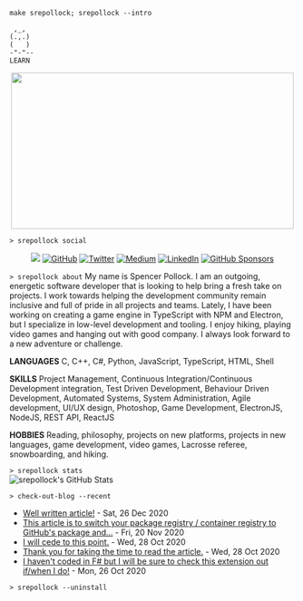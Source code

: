 `make srepollock; srepollock --intro`
```
 ,_,
(.,.)
(   )
-"-"--
LEARN
 ```
<p align="center">
<img width=498 height=276 src=https://external-content.duckduckgo.com/iu/?u=https%3A%2F%2Fmedia1.tenor.com%2Fimages%2Fa4cd3a19ae2b3ebbca19e4f022e660e4%2Ftenor.gif%3Fitemid%3D8645601&f=1&nofb=1 />
</p>  

 `> srepollock social`
 
<p align="center">
  <img src="https://img.shields.io/static/v1?label=&message=Personal-Website&color=brightgreen&link=https://spollock.ca" /img>
	<a href="https://github.com/srepollock"><img src="https://img.shields.io/github/followers/srepollock.svg?label=GitHub&style=social" alt="GitHub"></a>
	<a href="https://twitter.com/srepollock"><img src="https://img.shields.io/twitter/follow/srepollock?label=Twitter&style=social" alt="Twitter"></a>
  <a href="https://medium.com/@srepollock"><img src="https://img.shields.io/badge/Medium--_.svg?label=Medium&style=social" alt="Medium" /></a>
	<a href="https://www.linkedin.com/in/srepollock"><img src="https://img.shields.io/badge/LinkedIn--_.svg?style=social&logo=linkedin" alt="LinkedIn"></a>
	<a href="https://github.com/sponsors/srepollock"><img src="https://img.shields.io/badge/GitHub_Sponsors--_.svg?style=social&logo=github&logoColor=EA4AAA" alt="GitHub Sponsors"></a>
</p>

`> srepollock about`
My name is Spencer Pollock. I am an outgoing, energetic software developer that is looking to help bring a fresh take on projects. I work towards helping the development community remain inclusive and full of pride in all projects and teams. Lately, I have been working on creating a game engine in TypeScript with NPM and Electron, but I specialize in low-level development and tooling. I enjoy hiking, playing video games and hanging out with good company. I always look forward to a new adventure or challenge.

**LANGUAGES**
C, C++, C#, Python, JavaScript, TypeScript, HTML, Shell

**SKILLS**
Project Management, Continuous Integration/Continuous Development integration, Test Driven Development, Behaviour Driven Development, Automated Systems, System Administration, Agile development, UI/UX design, Photoshop, Game Development, ElectronJS, NodeJS, REST API, ReactJS

**HOBBIES**
Reading, philosophy, projects on new platforms, projects in new languages, game development, video games, Lacrosse referee, snowboarding, and hiking.

`> srepollock stats`  
![srepollock's GitHub Stats](https://github-readme-stats.vercel.app/api?username=srepollock&show_icons=true&theme=cobalt)

`> check-out-blog --recent`
<!-- blog starts -->
* [Well written article!](https://medium.com/@srepollock/well-written-article-9ac69e5d25f4?source=rss-946d079fd083------2) - Sat, 26 Dec 2020
* [This article is to switch your package registry / container registry to GitHub's package and…](https://medium.com/@srepollock/this-article-is-to-switch-your-package-registry-container-registry-to-githubs-package-and-2e8cbef4eac9?source=rss-946d079fd083------2) - Fri, 20 Nov 2020
* [I will cede to this point.](https://medium.com/@srepollock/i-will-cede-to-this-point-ec902fa3e15f?source=rss-946d079fd083------2) - Wed, 28 Oct 2020
* [Thank you for taking the time to read the article.](https://medium.com/@srepollock/thank-you-for-taking-the-time-to-read-the-article-f020c55cbe07?source=rss-946d079fd083------2) - Wed, 28 Oct 2020
* [I haven't coded in F# but I will be sure to check this extension out if/when I do!](https://medium.com/@srepollock/i-havent-coded-in-f-but-i-will-be-sure-to-check-this-extension-out-if-when-i-do-891a4f1c2c16?source=rss-946d079fd083------2) - Mon, 26 Oct 2020
<!-- blog ends -->

`> srepollock --uninstall`
